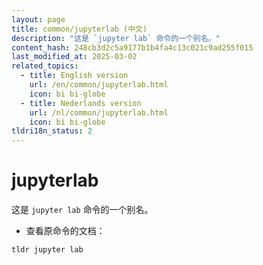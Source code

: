 ```yaml
---
layout: page
title: common/jupyterlab (中文)
description: "这是 `jupyter lab` 命令的一个别名。"
content_hash: 248cb3d2c5a9177b1b4fa4c13c021c9ad255f015
last_modified_at: 2025-03-02
related_topics:
  - title: English version
    url: /en/common/jupyterlab.html
    icon: bi bi-globe
  - title: Nederlands version
    url: /nl/common/jupyterlab.html
    icon: bi bi-globe
tldri18n_status: 2
---
```

# jupyterlab

这是 `jupyter lab` 命令的一个别名。

- 查看原命令的文档：

`tldr jupyter lab`
